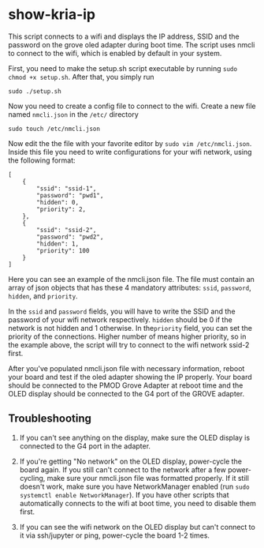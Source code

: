 # show-kria-ip

This script connects to a wifi and displays the IP address, SSID and the password on the grove oled adapter during boot time. The script uses nmcli to connect to the wifi, which is enabled by default in your system. 

First, you need to make the setup.sh script executable by running `sudo chmod +x setup.sh`. After that, you simply run 

```
sudo ./setup.sh
```

Now you need to create a config file to connect to the wifi. Create a new file named `nmcli.json` in the `/etc/` directory
```
sudo touch /etc/nmcli.json
```

Now edit the the file with your favorite editor by `sudo vim /etc/nmcli.json`. Inside this file you need to write configurations for your wifi network, using the following format:
```
[
	{
		"ssid": "ssid-1",
		"password": "pwd1",
		"hidden": 0,
		"priority": 2,
	},
	{
		"ssid": "ssid-2",
		"password": "pwd2",
		"hidden": 1,
		"priority": 100
	}
]
```

Here you can see an example of the nmcli.json file. The file must contain an array of json objects that has these 4 mandatory attributes: `ssid`, `password`, `hidden`, and `priority`. 

In the `ssid` and `password` fields, you will have to write the SSID and the password of your wifi network respectively. `hidden` should be 0 if the network is not hidden and 1 otherwise. In the`priority` field, you can set the priority of the connections. Higher number of means higher priority, so in the example above, the script will try to connect to the wifi network ssid-2 first.


After you've populated nmcli.json file with necessary information, reboot your board and test if the oled adapter showing the IP properly. Your board should be connected to the PMOD Grove Adapter at reboot time and the OLED display should be connected to the G4 port of the GROVE adapter.

## Troubleshooting
1. If you can't see anything on the display, make sure the OLED display is connected to the G4 port in the adapter.

2. If you're getting "No network" on the OLED display, power-cycle the board again. If you still can't connect to the network after a few power-cycling, make sure your nmcli.json file was formatted properly. If it still doesn't work, make sure you have NetworkManager enabled (run `sudo systemctl enable NetworkManager`). If you have other scripts that automatically connects to the wifi at boot time, you need to disable them first.

3. If you can see the wifi network on the OLED display but can't connect to it via ssh/jupyter or ping, power-cycle the board 1-2 times.
